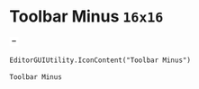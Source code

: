 # Toolbar Minus `16x16`
<img src="/img/Toolbar%20Minus.png" width=16 height=16>

``` CSharp
EditorGUIUtility.IconContent("Toolbar Minus")
```
```
Toolbar Minus
```
